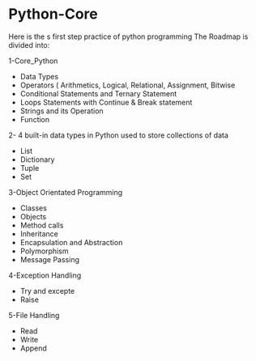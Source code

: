 
# Python-Core
 Here is the s first step practice of python programming 
The Roadmap is divided into:

1-Core_Python
- Data Types
- Operators ( Arithmetics, Logical, Relational, Assignment, Bitwise
- Conditional Statements and Ternary Statement
- Loops Statements with Continue & Break statement
- Strings and its Operation
- Function


2- 4 built-in data types
 in Python used to store collections of data
- List
- Dictionary
- Tuple
- Set


3-Object Orientated Programming 
- Classes
- Objects
- Method calls
- Inheritance
- Encapsulation and Abstraction
- Polymorphism
- Message Passing

4-Exception Handling
- Try and excepte
- Raise

5-File Handling
- Read
- Write
- Append
